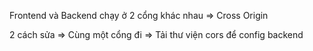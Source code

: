 Frontend và Backend chạy ở 2 cổng khác nhau
=> Cross Origin

2 cách sửa
=> Cùng một cổng đi
=> Tải thư viện cors để config backend